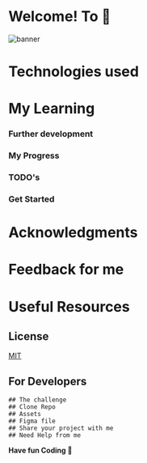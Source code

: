 # Welcome! To 👋

  <p align="left"> <img src="./public/banner.png" alt="banner" /> </p>


# Technologies used


# My Learning

### Further development


### My Progress



### TODO's


### Get Started


# Acknowledgments



# Feedback for me

# Useful Resources

## License

[MIT](https://choosealicense.com/licenses/mit/)

## For Developers

    ## The challenge
    ## Clone Repo
    ## Assets
    ## Figma file
    ## Share your project with me
    ## Need Help from me

**Have fun Coding 🚀**
